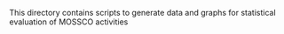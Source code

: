 This directory contains scripts to generate data and graphs for statistical evaluation of
MOSSCO activities 

